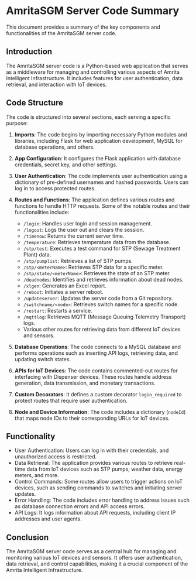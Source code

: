 # AmritaSGM Server Code Summary

This document provides a summary of the key components and functionalities of the AmritaSGM server code.

## Introduction
The AmritaSGM server code is a Python-based web application that serves as a middleware for managing and controlling various aspects of Amrita Intelligent Infrastructure. It includes features for user authentication, data retrieval, and interaction with IoT devices.

## Code Structure
The code is structured into several sections, each serving a specific purpose:

1. **Imports**: The code begins by importing necessary Python modules and libraries, including Flask for web application development, MySQL for database operations, and others.

2. **App Configuration**: It configures the Flask application with database credentials, secret key, and other settings.

3. **User Authentication**: The code implements user authentication using a dictionary of pre-defined usernames and hashed passwords. Users can log in to access protected routes.

4. **Routes and Functions**: The application defines various routes and functions to handle HTTP requests. Some of the notable routes and their functionalities include:
   - `/login`: Handles user login and session management.
   - `/logout`: Logs the user out and clears the session.
   - `/timenow`: Returns the current server time.
   - `/temperature`: Retrieves temperature data from the database.
   - `/stp/test`: Executes a test command for STP (Sewage Treatment Plant) data.
   - `/stp/pumplist`: Retrieves a list of STP pumps.
   - `/stp/<meterName>`: Retrieves STP data for a specific meter.
   - `/stp/state/<meterName>`: Retrieves the state of an STP meter.
   - `/deadnodes`: Identifies and retrieves information about dead nodes.
   - `/xlgen`: Generates an Excel report.
   - `/reboot`: Initiates a server reboot.
   - `/updateserver`: Updates the server code from a Git repository.
   - `/switchname/<node>`: Retrieves switch names for a specific node.
   - `/restart`: Restarts a service.
   - `/mqttlog`: Retrieves MQTT (Message Queuing Telemetry Transport) logs.
   - Various other routes for retrieving data from different IoT devices and sensors.

5. **Database Operations**: The code connects to a MySQL database and performs operations such as inserting API logs, retrieving data, and updating switch states.

6. **APIs for IoT Devices**: The code contains commented-out routes for interfacing with Dispenser devices. These routes handle address generation, data transmission, and monetary transactions.

7. **Custom Decorators**: It defines a custom decorator `login_required` to protect routes that require user authentication.

8. **Node and Device Information**: The code includes a dictionary (`nodeId`) that maps node IDs to their corresponding URLs for IoT devices.

## Functionality
- User Authentication: Users can log in with their credentials, and unauthorized access is restricted.
- Data Retrieval: The application provides various routes to retrieve real-time data from IoT devices such as STP pumps, weather data, energy meters, and more.
- Control Commands: Some routes allow users to trigger actions on IoT devices, such as sending commands to switches and initiating server updates.
- Error Handling: The code includes error handling to address issues such as database connection errors and API access errors.
- API Logs: It logs information about API requests, including client IP addresses and user agents.

## Conclusion
The AmritaSGM server code serves as a central hub for managing and monitoring various IoT devices and sensors. It offers user authentication, data retrieval, and control capabilities, making it a crucial component of the Amrita Intelligent Infrastructure.
